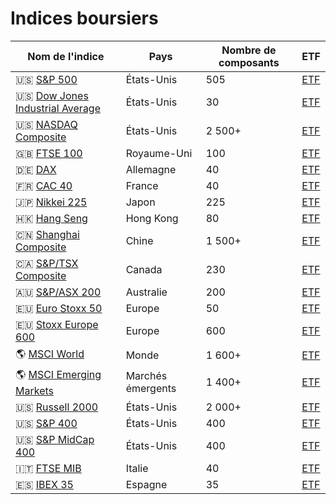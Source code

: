 # Indices boursiers
| Nom de l'indice | Pays | Nombre de composants | ETF |
| --- | --- | --- | --- |
| 🇺🇸 [S&P 500](https://www.google.com/finance/quote/SPX:INDEXSP) | États-Unis | 505 | [ETF]() |
| 🇺🇸 [Dow Jones Industrial Average](https://www.google.com/finance/quote/DJI:INDEXDJX) | États-Unis | 30 |[ETF]() |
| 🇺🇸 [NASDAQ Composite](https://www.google.com/finance/quote/IXIC:INDEXNASDAQ) | États-Unis | 2 500+ |[ETF]() |
| 🇬🇧 [FTSE 100](https://www.google.com/finance/quote/UKX:INDEXFTSE) | Royaume-Uni | 100 |[ETF]() |
| 🇩🇪 [DAX](https://www.google.com/finance/quote/GDAXI:INDEXDEUTSCHE) | Allemagne | 40 |[ETF]() |
| 🇫🇷 [CAC 40](https://www.google.com/finance/quote/PX1:INDEXEURO) | France | 40 |[ETF]() |
| 🇯🇵 [Nikkei 225](https://www.google.com/finance/quote/N225:INDEXNIKKEI) | Japon | 225 |[ETF]() |
| 🇭🇰 [Hang Seng](https://www.google.com/finance/quote/HSI:INDEXHANGSENG) | Hong Kong | 80 |[ETF]() |
| 🇨🇳 [Shanghai Composite](https://www.google.com/finance/quote/000001.SS:INDEXSHANGHAI) | Chine | 1 500+ |[ETF]() |
| 🇨🇦 [S&P/TSX Composite](https://www.google.com/finance/quote/TSX:INDEXSPTSX) | Canada | 230 |[ETF]() |
| 🇦🇺 [S&P/ASX 200](https://www.google.com/finance/quote/AXJO:INDEXASX) | Australie | 200 |[ETF]() |
| 🇪🇺 [Euro Stoxx 50](https://www.google.com/finance/quote/SX5E:INDEXSTOXX) | Europe | 50 |[ETF]() |
| 🇪🇺 [Stoxx Europe 600](https://www.google.com/finance/quote/SXXP:INDEXSTOXX) | Europe | 600 |[ETF]() |
| 🌎 [MSCI World](https://www.msci.com/indexes/index/990100) | Monde | 1 600+ |[ETF]() |
| 🌎 [MSCI Emerging Markets](https://www.msci.com/indexes/index/891800) | Marchés émergents | 1 400+ |[ETF]() |
| 🇺🇸 [Russell 2000](https://www.google.com/finance/quote/RUT:INDEXRUSSELL) | États-Unis | 2 000+ |[ETF]() |
| 🇺🇸 [S&P 400](https://www.google.com/finance/quote/MID:INDEXSP) | États-Unis | 400 |[ETF]() |
| 🇺🇸 [S&P MidCap 400](https://www.google.com/finance/quote/MID:INDEXSP) | États-Unis | 400 |[ETF]() |
| 🇮🇹 [FTSE MIB](https://www.google.com/finance/quote/FTMIB:INDEXFTSE) | Italie | 40 |[ETF]() |
| 🇪🇸 [IBEX 35](https://www.google.com/finance/quote/IBEX:INDEXIBEX) | Espagne | 35 |[ETF]() |
